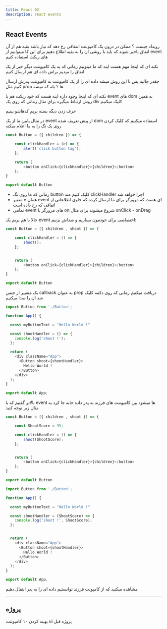 ```yaml
---
title: React 02
description: react events
---
```


## React Events
رویداد چیست ؟ ممکن در درون یک کامپونتت انتفاقی رخ دهد که نیاز باشد بقیه هم از آن انفاق باخبر شوند که باید با روشی ان را به بقیه اطلاع دهیم
برای این کا میتوانیم از event های ریکت استفاده کنیم

نکته ای که اینجا مهم هست اینه که ما میتونیم زمانی که به یک کامپونتت دیگر خبر از یک اتفاق را میدیم براش داده ای هم ارسال کنیم

چقدر جالبه پس با این روش میشه داده ای را از یک کامپونتت به کامپونتت پدرش ارسال کنیم مثل prop ها ؟ بله که میشه 

نکته ای که اینجا وجود داره اینه هست که خود ریکت هم با event های dom به همین روش ارتباط میگیره برای مثال زمانی که روی یک div کلیک میکنیم

حرف زدن دیگه بسته بریم کدهاشو ببنیم

در مثال پایین ما از یک event از پیش تعریف شده dom استفاده میکنیم که کلیک کردن روی یک تگ را به ما اعلام میکنه

```javascript
const Button = ({ children }) => {

    const clickHandler = (e) => {
        alert('click button tag');
    };

    return (  
        <button onClick={clickHandler}>{children}</button>
    );
}

export default Button
```

- زمانی که ما روی تگ button کلیک کنیم متد clickHandler اجرا خواهد شد
- متغیر e همان event ای هست که مرورگر برای ما ارسال کرده که حاوی اطلاعاتی از اتفاقی که رخ داده است
- تمامی event های مرورگر با on شروع میشوند برای مثال onClick - onDrag

حالا با هم بریم یک event اختصاصی برای خودمون بسازیم و صداش بزنیم:

```javascript
const Button = ({ children , shoot }) => {

    const clickHandler = () => {
        shoot();
    };


    return (  
        <button onClick={clickHandler}>{children}</button>
    );
}

export default Button
```

یک متغییر از جنس callback به عنوان prop دریافت میکنیم زمانی که روی دکمه کلیک شد ان را صدا میکنیم

```javascript
import Button from './Button';

function App() {

  const myButtonText = "Hello World !"

  const shootHandler = () => {
    console.log('shoot !');
  };

  return (
    <div className="App">
      <Button shoot={shootHandler}>
        Hello World !
      </Button>
    </div>
  );
}

export default App;
```

بالاتر گفتیم که با event ها میشود بین کامپوننت های فرزند به پدر داده جابه جا کرد به مثال زیر توجه کنید 

```javascript
const Button = ({ children , shoot }) => {

    const ShootScore = 95;

    const clickHandler = () => {
        shoot(ShootScore);
    };


    return (  
        <button onClick={clickHandler}>{children}</button>
    );
}

export default Button
```

```javascript
import Button from './Button';

function App() {

  const myButtonText = "Hello World !"

  const shootHandler = (ShootScore) => {
    console.log('shoot !', ShootScore);
  };


  return (
    <div className="App">
      <Button shoot={shootHandler}>
        Hello World !
      </Button>
    </div>
  );
}

export default App;

```

 مشاهده میکنید که از کامپونت فرزند توانستیم داده ای را به پدر انتقال دهیم 
 
---
##  پروژه
بهینه کردن ۱۰ کامپونتت ui پروژه قبل
